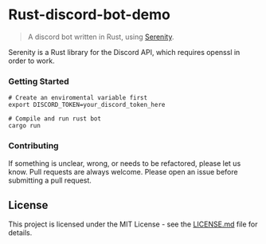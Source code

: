 # Rust-discord-bot-demo

> A discord bot written in Rust, using [Serenity](https://github.com/serenity-rs/serenity).

Serenity is a Rust library for the Discord API, which requires openssl in order to work.

### Getting Started

```
# Create an enviromental variable first
export DISCORD_TOKEN=your_discord_token_here

# Compile and run rust bot
cargo run
```

### Contributing
If something is unclear, wrong, or needs to be refactored, please let us know. Pull requests are always welcome. Please open an issue before submitting a pull request. 

## License

This project is licensed under the MIT License - see the [LICENSE.md](LICENSE.md) file for details.
